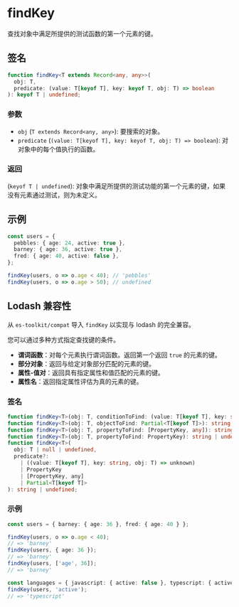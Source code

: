 # findKey

查找对象中满足所提供的测试函数的第一个元素的键。

## 签名

```typescript
function findKey<T extends Record<any, any>>(
  obj: T,
  predicate: (value: T[keyof T], key: keyof T, obj: T) => boolean
): keyof T | undefined;
```

### 参数

- `obj` (`T extends Record<any, any>`): 要搜索的对象。
- `predicate` (`(value: T[keyof T], key: keyof T, obj: T) => boolean`): 对对象中的每个值执行的函数。

### 返回

(`keyof T | undefined`): 对象中满足所提供的测试功能的第一个元素的键，如果没有元素通过测试，则为未定义。

## 示例

```typescript
const users = {
  pebbles: { age: 24, active: true },
  barney: { age: 36, active: true },
  fred: { age: 40, active: false },
};

findKey(users, o => o.age < 40); // 'pebbles'
findKey(users, o => o.age > 50); // undefined
```

## Lodash 兼容性

从 `es-toolkit/compat` 导入 `findKey` 以实现与 lodash 的完全兼容。

您可以通过多种方式指定查找键的条件。

- **谓词函数**：对每个元素执行谓词函数。返回第一个返回 `true` 的元素的键。
- **部分对象**：返回与给定对象部分匹配的元素的键。
- **属性-值对**：返回具有指定属性和值匹配的元素的键。
- **属性名**：返回指定属性评估为真的元素的键。

### 签名

```typescript
function findKey<T>(obj: T, conditionToFind: (value: T[keyof T], key: string, obj: T) => boolean): string | undefined;
function findKey<T>(obj: T, objectToFind: Partial<T[keyof T]>): string | undefined;
function findKey<T>(obj: T, propertyToFind: [PropertyKey, any]): string | undefined;
function findKey<T>(obj: T, propertyToFind: PropertyKey): string | undefined;
function findKey<T>(
  obj: T | null | undefined,
  predicate?:
    | ((value: T[keyof T], key: string, obj: T) => unknown)
    | PropertyKey
    | [PropertyKey, any]
    | Partial<T[keyof T]>
): string | undefined;
```

### 示例

```typescript
const users = { barney: { age: 36 }, fred: { age: 40 } };

findKey(users, o => o.age < 40);
// => 'barney'
findKey(users, { age: 36 });
// => 'barney'
findKey(users, ['age', 36]);
// => 'barney'

const languages = { javascript: { active: false }, typescript: { active: true } };
findKey(users, 'active');
// => 'typescript'
```
